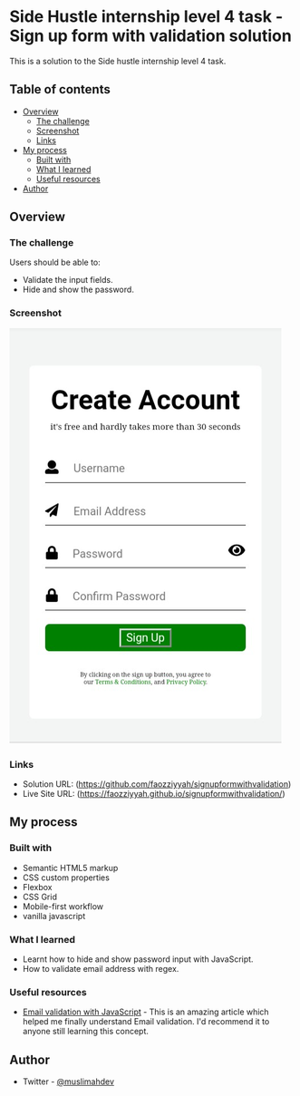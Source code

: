 # Side Hustle internship level 4 task - Sign up form with validation solution

This is a solution to the 
Side hustle internship level 4 task. 

## Table of contents

- [Overview](#overview)
  - [The challenge](#the-challenge)
  - [Screenshot](#screenshot)
  - [Links](#links)
- [My process](#my-process)
  - [Built with](#built-with)
  - [What I learned](#what-i-learned)
  - [Useful resources](#useful-resources)
- [Author](#author)



## Overview

### The challenge

Users should be able to:

- Validate the input fields.
- Hide and show the password.

### Screenshot

![](screenshot.jpg)

### Links

- Solution URL: (https://github.com/faozziyyah/signupformwithvalidation)
- Live Site URL: (https://faozziyyah.github.io/signupformwithvalidation/)

## My process

### Built with

- Semantic HTML5 markup
- CSS custom properties
- Flexbox
- CSS Grid
- Mobile-first workflow
- vanilla javascript

### What I learned

- Learnt how to hide and show password input with JavaScript.
- How to validate email address with regex.


### Useful resources

- [Email validation with JavaScript](https://youtu.be/vPVx-zGFh0w) - This is an amazing article which helped me finally understand Email validation. I'd recommend it to anyone still learning this concept.

## Author

- Twitter - [@muslimahdev](https://www.twitter.com/muslimahdev)

